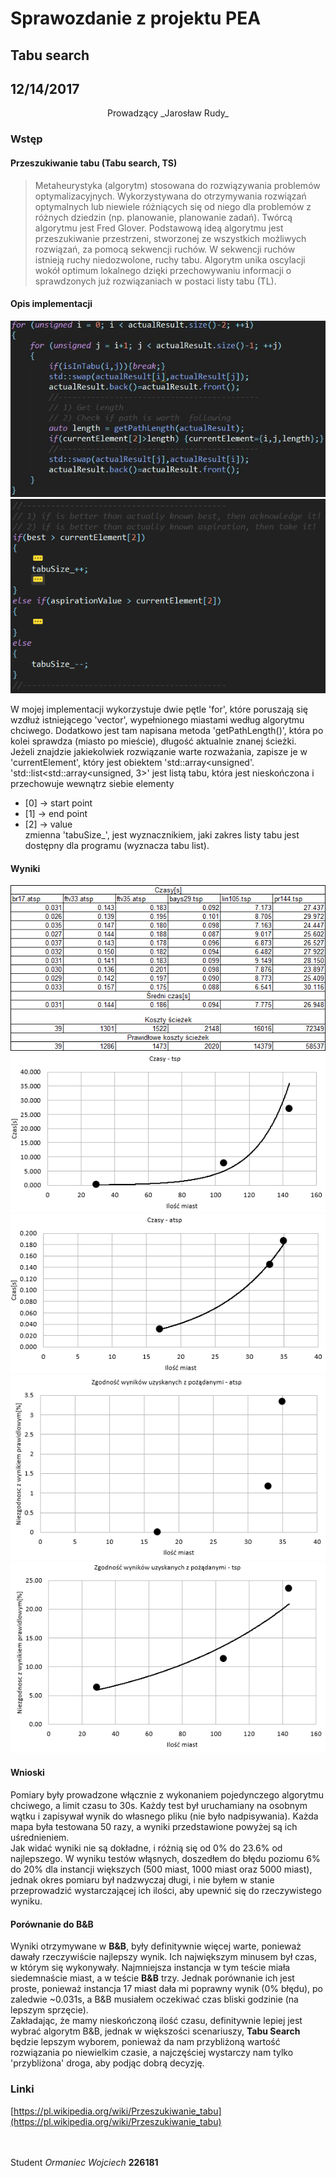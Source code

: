  <link rel="stylesheet" href="style.css">

# Sprawozdanie z projektu PEA
## Tabu search
## 12/14/2017
<center>
Prowadzący
_Jarosław Rudy_
</center>

### Wstęp
#### Przeszukiwanie tabu (Tabu search, TS)
>Metaheurystyka (algorytm) stosowana do rozwiązywania problemów optymalizacyjnych. Wykorzystywana do otrzymywania rozwiązań optymalnych lub niewiele różniących się od niego dla problemów z różnych dziedzin (np. planowanie, planowanie zadań). Twórcą algorytmu jest Fred Glover.
Podstawową ideą algorytmu jest przeszukiwanie przestrzeni, stworzonej ze wszystkich możliwych rozwiązań, za pomocą sekwencji ruchów. W sekwencji ruchów istnieją ruchy niedozwolone, ruchy tabu. Algorytm unika oscylacji wokół optimum lokalnego dzięki przechowywaniu informacji o sprawdzonych już rozwiązaniach w postaci listy tabu (TL).

#### Opis implementacji
![Loop](loop.jpg)
![decision](decision.jpg)

W mojej implementacji wykorzystuje dwie pętle 'for', które poruszają się wzdłuż istniejącego 'vector<unsigned>', wypełnionego miastami według algorytmu chciwego. Dodatkowo jest tam napisana metoda 'getPathLength()', która po kolei sprawdza (miasto po mieście), długość aktualnie znanej ścieżki. <br>
Jeżeli znajdzie jakiekolwiek rozwiązanie warte rozważania, zapisze je w 'currentElement', który jest obiektem 'std::array<unsigned'.<br>
'std::list<std::array<unsigned, 3>' jest listą tabu, która jest nieskończona i przechowuje wewnątrz siebie elementy
- [0] -> start point
- [1] -> end point
- [2] -> value<br>
zmienna 'tabuSize_', jest wyznacznikiem, jaki zakres listy tabu jest dostępny dla programu (wyznacza tabu list).

#### Wyniki
![results](results.png)
![timeTsp](CzasTsp.png)
![results](CzasAtsp.png)
![results](ZgodnoscAtsp.png)
![results](ZgodnoscTsp.png)

#### Wnioski
Pomiary były prowadzone włącznie z wykonaniem pojedynczego algorytmu chciwego, a limit czasu to 30s. Każdy test był uruchamiany na osobnym wątku i zapisywał wynik do własnego pliku (nie było nadpisywania). Każda mapa była testowana 50 razy, a wyniki przedstawione powyżej są ich uśrednieniem.<br>
Jak widać wyniki nie są dokładne, i różnią się od 0% do 23.6% od najlepszego. W wyniku testów włąsnych, doszedłem do błędu poziomu 6% do 20% dla instancji większych (500 miast, 1000 miast oraz 5000 miast), jednak okres pomiaru był nadzwyczaj długi, i nie byłem w stanie przeprowadzić wystarczającej ich ilości, aby upewnić się do rzeczywistego wyniku.

#### Porównanie do B&B
Wyniki otrzymywane w **B&B**, były definitywnie więcej warte, ponieważ dawały rzeczywiście najlepszy wynik. Ich największym minusem był czas, w którym się wykonywały. Najmniejsza instancja w tym teście miała siedemnaście miast, a w teście **B&B** trzy. Jednak porównanie ich jest proste, ponieważ instancja 17 miast dała mi poprawny wynik (0% błędu), po zaledwie ~0.031s, a B&B musiałem oczekiwać czas bliski godzinie (na lepszym sprzęcie).<br>
Zakładając, że mamy nieskończoną ilość czasu, definitywnie lepiej jest wybrać algorytm B&B, jednak w większości scenariuszy, **Tabu Search** będzie lepszym wyborem, ponieważ da nam przybliżoną wartość rozwiązania po niewielkim czasie, a najczęściej wystarczy nam tylko 'przybliżona' droga, aby podjąc dobrą decyzję.

### Linki
[https://pl.wikipedia.org/wiki/Przeszukiwanie_tabu](https://pl.wikipedia.org/wiki/Przeszukiwanie_tabu)
<br><br><br>
   
Student
_Ormaniec Wojciech_
__226181__
